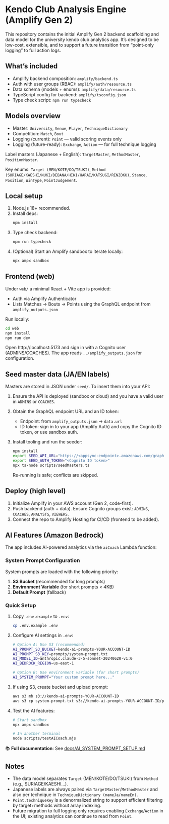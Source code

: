 # Kendo Club Analysis Engine (Amplify Gen 2)

This repository contains the initial Amplify Gen 2 backend scaffolding and data model for the university kendo club analytics app. It’s designed to be low-cost, extensible, and to support a future transition from “point-only logging” to full action logs.

## What’s included

- Amplify backend composition: `amplify/backend.ts`
- Auth with user groups (RBAC): `amplify/auth/resource.ts`
- Data schema (models + enums): `amplify/data/resource.ts`
- TypeScript config for backend: `amplify/tsconfig.json`
- Type check script: `npm run typecheck`

## Models overview

- Master: `University`, `Venue`, `Player`, `TechniqueDictionary`
- Competition: `Match`, `Bout`
- Logging (current): `Point` — valid scoring events only
- Logging (future-ready): `Exchange`, `Action` — for full technique logging

Label masters (Japanese + English): `TargetMaster`, `MethodMaster`, `PositionMaster`.

Key enums: `Target (MEN/KOTE/DO/TSUKI)`, `Method (SURIAGE/KAESHI/NUKI/DEBANA/HIKI/HARAI/KATSUGI/RENZOKU)`, `Stance`, `Position`, `WinType`, `PointJudgement`.

## Local setup

1. Node.js 18+ recommended.
2. Install deps:
   ```bash
   npm install
   ```
3. Type check backend:
   ```bash
   npm run typecheck
   ```
4. (Optional) Start an Amplify sandbox to iterate locally:
   ```bash
   npx ampx sandbox
   ```

## Frontend (web)

Under `web/` a minimal React + Vite app is provided:
- Auth via Amplify Authenticator
- Lists Matches → Bouts → Points using the GraphQL endpoint from `amplify_outputs.json`

Run locally:
```bash
cd web
npm install
npm run dev
```
Open http://localhost:5173 and sign in with a Cognito user (ADMINS/COACHES). The app reads `../amplify_outputs.json` for configuration.

## Seed master data (JA/EN labels)

Masters are stored in JSON under `seed/`. To insert them into your API:

1) Ensure the API is deployed (sandbox or cloud) and you have a valid user in `ADMINS` or `COACHES`.

2) Obtain the GraphQL endpoint URL and an ID token:
   - Endpoint: from `amplify_outputs.json` → `data.url`
   - ID token: sign in to your app (Amplify Auth) and copy the Cognito ID token, or use sandbox auth.

3) Install tooling and run the seeder:
   ```bash
   npm install
   export SEED_API_URL="https://<appsync-endpoint>.amazonaws.com/graphql"
   export SEED_AUTH_TOKEN="<Cognito ID token>"
   npx ts-node scripts/seedMasters.ts
   ```
   Re-running is safe; conflicts are skipped.

## Deploy (high level)

1. Initialize Amplify in your AWS account (Gen 2, code-first).
2. Push backend (auth + data). Ensure Cognito groups exist: `ADMINS`, `COACHES`, `ANALYSTS`, `VIEWERS`.
3. Connect the repo to Amplify Hosting for CI/CD (frontend to be added).

## AI Features (Amazon Bedrock)

The app includes AI-powered analytics via the `aiCoach` Lambda function:

### System Prompt Configuration

System prompts are loaded with the following priority:
1. **S3 Bucket** (recommended for long prompts)
2. **Environment Variable** (for short prompts < 4KB)
3. **Default Prompt** (fallback)

### Quick Setup

1. Copy `.env.example` to `.env`:
   ```bash
   cp .env.example .env
   ```

2. Configure AI settings in `.env`:
   ```bash
   # Option A: Use S3 (recommended)
   AI_PROMPT_S3_BUCKET=kendo-ai-prompts-YOUR-ACCOUNT-ID
   AI_PROMPT_S3_KEY=prompts/system-prompt.txt
   AI_MODEL_ID=anthropic.claude-3-5-sonnet-20240620-v1:0
   AI_BEDROCK_REGION=us-east-1

   # Option B: Use environment variable (for short prompts)
   AI_SYSTEM_PROMPT="Your custom prompt here..."
   ```

3. If using S3, create bucket and upload prompt:
   ```bash
   aws s3 mb s3://kendo-ai-prompts-YOUR-ACCOUNT-ID
   aws s3 cp system-prompt.txt s3://kendo-ai-prompts-YOUR-ACCOUNT-ID/prompts/system-prompt.txt
   ```

4. Test the AI features:
   ```bash
   # Start sandbox
   npx ampx sandbox

   # In another terminal
   node scripts/testAICoach.mjs
   ```

📚 **Full documentation**: See [docs/AI_SYSTEM_PROMPT_SETUP.md](docs/AI_SYSTEM_PROMPT_SETUP.md)

## Notes

- The data model separates `Target` (MEN/KOTE/DO/TSUKI) from `Method` (e.g., SURIAGE/KAESHI…).
- Japanese labels are always paired via `TargetMaster`/`MethodMaster` and also per technique in `TechniqueDictionary (nameJa/nameEn)`.
- `Point.techniqueKey` is a denormalized string to support efficient filtering by target+methods without array indexing.
- Future migration to full logging only requires enabling `Exchange`/`Action` in the UI; existing analytics can continue to read from `Point`.
